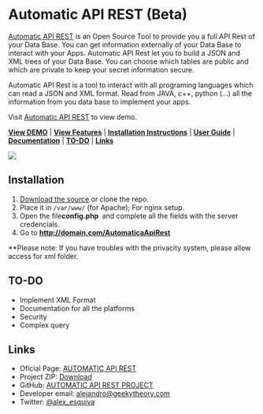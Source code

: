 # Automatic API REST (Beta)

[Automatic API REST](http://automaticapirest.info/) is an Open Source Tool to provide you a full API Rest of your Data Base. You can get information externally of your Data Base to interact with your Apps. Automatic API Rest let you to build a JSON and XML trees of your Data Base. You can choose which tables are public and which are private to keep your secret information secure.

Automatic API Rest is a tool to interact with all programing languages which can read a JSON and XML format. Read from JAVA, c++, python (...) all the information from you data base to implement your apps.

Visit [Automatic API REST](http://automaticapirest.info/) to view demo.

[**View DEMO**](http://automaticapirest.info/demo) | [**View Features**](#features) | [**Installation Instructions**](#installation) | [**User Guide**](https://github.com/GeekyTheory/Automatic-API-REST/wiki/User-Guide) | [**Documentation**](https://github.com/GeekyTheory/Automatic-API-REST/wiki/) | [**TO-DO**](#TO-DO) | [**Links**](#Links)

<img src='https://camo.githubusercontent.com/58f555d37d67b1eda39ba67aceb6bed13f43d196/687474703a2f2f6765656b797468656f72792e636f6d2f77702d636f6e74656e742f75706c6f6164732f323031342f30342f4361707475726132312e706e67'>

## Installation

1. [Download the source](http://goo.gl/7kPWWP) or clone the repo. 
2. Place it in `/var/www/` (for Apache); For nginx setup.
3. Open the file<strong>config.php </strong> and complete all the fields with the server credencials.
4. Go to <strong>http://domain.com/AutomaticaApiRest</strong>

**Please note: If you have troubles with the privacity system, please allow access for xml folder.

## TO-DO
* Implement XML Format
* Documentation for all the platforms
* Security
* Complex query

## Links
* Oficial Page: <a href="http://automaticapirest.info">AUTOMATIC API REST</a>
* Project ZIP: <a href="https://github.com/GeekyTheory/Automatic-API-REST/archive/master.zip">Download</a>
* GitHub: <a href="https://github.com/GeekyTheory/Automatic-API-REST">AUTOMATIC API REST PROJECT</a>
* Developer email: <a href="mailto:alejandro@geekytheory.com">alejandro@geekytheory.com</a>
* Twitter: <a href="http://twitter.com/alex_esquiva">@alex_esquiva</a>

